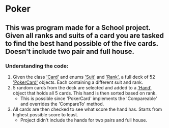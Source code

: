 # Poker

## This was program made for a School project. Given all ranks and suits of a card you are tasked to find the best hand possible of the five cards. Doesn't include two pair and full house.

### Understanding the code:
1. Given the class ['Card'](https://github.com/TheFosh/Poker/blob/main/Poker/src/poker/Card.java) and enums ['Suit'](https://github.com/TheFosh/Poker/blob/main/Poker/src/poker/Suit.java) and ['Rank'](https://github.com/TheFosh/Poker/blob/main/Poker/src/poker/Rank.java), a full deck of 52 ['PokerCard'](Poker/src/poker/PokerCard.java) objects. Each containing a different suit and rank.
2. 5 random cards from the deck are selected and added to a ['Hand'](https://github.com/TheFosh/Poker/blob/main/Poker/src/poker/Hand.java) object that holds all 5 cards. This hand is then sorted based on rank.
   * This is possible since 'PokerCard' implements the 'Compareable' and overrides the 'CompareTo' method.
3. All cards are then checked to see what score the hand has. Starts from highest possible score to least.
   * Project didn't include the hands for two pairs and full house.
